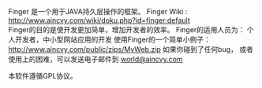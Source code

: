 Finger 是一个用于JAVA持久层操作的框架。
Finger Wiki :  http://www.aincvy.com/wiki/doku.php?id=finger:default  
Finger的目的是使开发更加简单，增加开发者的效率。
Finger的适用人员为： 个人开发者，中小型网站应用的开发
使用Finger的一个简单小例子：http://www.aincvy.com/public/zips/MyWeb.zip
如果你碰到了任何bug， 或者使用上的困难，可以发送电子邮件到 world@aincvy.com 

本软件遵循GPL协议。